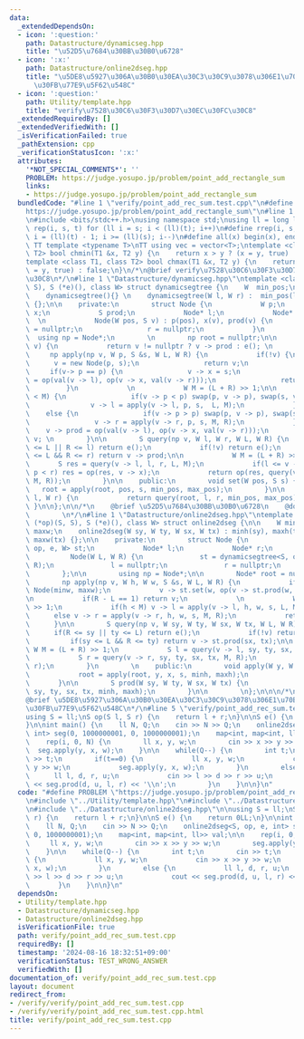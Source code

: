 ```yaml
---
data:
  _extendedDependsOn:
  - icon: ':question:'
    path: Datastructure/dynamicseg.hpp
    title: "\u52D5\u7684\u30BB\u30B0\u6728"
  - icon: ':x:'
    path: Datastructure/online2dseg.hpp
    title: "\u5DE8\u5927\u306A\u30B0\u30EA\u30C3\u30C9\u3078\u306E1\u70B9\u52A0\u7B97\
      \u30FB\u77E9\u5F62\u548C"
  - icon: ':question:'
    path: Utility/template.hpp
    title: "verify\u7528\u30C6\u30F3\u30D7\u30EC\u30FC\u30C8"
  _extendedRequiredBy: []
  _extendedVerifiedWith: []
  _isVerificationFailed: true
  _pathExtension: cpp
  _verificationStatusIcon: ':x:'
  attributes:
    '*NOT_SPECIAL_COMMENTS*': ''
    PROBLEM: https://judge.yosupo.jp/problem/point_add_rectangle_sum
    links:
    - https://judge.yosupo.jp/problem/point_add_rectangle_sum
  bundledCode: "#line 1 \"verify/point_add_rec_sum.test.cpp\"\n#define PROBLEM \"\
    https://judge.yosupo.jp/problem/point_add_rectangle_sum\"\n#line 1 \"Utility/template.hpp\"\
    \n#include <bits/stdc++.h>\nusing namespace std;\nusing ll = long long;\n#define\
    \ rep(i, s, t) for (ll i = s; i < (ll)(t); i++)\n#define rrep(i, s, t) for (ll\
    \ i = (ll)(t) - 1; i >= (ll)(s); i--)\n#define all(x) begin(x), end(x)\n\n#define\
    \ TT template <typename T>\nTT using vec = vector<T>;\ntemplate <class T1, class\
    \ T2> bool chmin(T1 &x, T2 y) {\n    return x > y ? (x = y, true) : false;\n}\n\
    template <class T1, class T2> bool chmax(T1 &x, T2 y) {\n    return x < y ? (x\
    \ = y, true) : false;\n}\n/*\n@brief verify\u7528\u30C6\u30F3\u30D7\u30EC\u30FC\
    \u30C8\n*/\n#line 1 \"Datastructure/dynamicseg.hpp\"\ntemplate <class S, S (*op)(S,\
    \ S), S (*e)(), class W> struct dynamicsegtree {\n    W  min_pos;\n    W  max_pos;\n\
    \    dynamicsegtree(){} \n    dynamicsegtree(W l, W r) :  min_pos(l), max_pos(r)\
    \ {};\n\n    private:\n        struct Node {\n            W p;\n            S\
    \ x;\n            S prod;\n            Node* l;\n            Node* r;\n      \
    \  \n            Node(W pos, S v) : p(pos), x(v), prod(v) {\n                l\
    \ = nullptr;\n                r = nullptr;\n            }\n        };\n      \
    \  using np = Node*;\n        \n        np root = nullptr;\n\n        S val(np\
    \ v) {\n            return v != nullptr ? v -> prod : e(); \n        }\n\n   \
    \     np apply(np v, W p, S &s, W L, W R) {\n            if(!v) {\n          \
    \      v = new Node(p, s);\n                return v;\n            }\n       \
    \     if(v-> p == p) {\n                v -> x = s;\n                v -> prod\
    \ = op(val(v -> l), op(v -> x, val(v -> r)));\n                return v;\n   \
    \         }\n            \n            W M = (L + R) >> 1;\n\n            if(p\
    \ < M) {\n                if(v -> p < p) swap(p, v -> p), swap(s, v -> x);\n \
    \               v -> l = apply(v -> l, p, s,  L, M);\n            }\n        \
    \    else {\n                if(v -> p > p) swap(p, v -> p), swap(s, v -> x);\n\
    \                v -> r = apply(v -> r, p, s, M, R);\n            }\n        \
    \    v -> prod = op(val(v -> l), op(v -> x, val(v -> r)));\n            return\
    \ v; \n        }\n\n        S query(np v, W l, W r, W L, W R) {\n            if(r\
    \ <= L || R <= l) return e();\n            if(!v) return e();\n            if(l\
    \ <= L && R <= r) return v -> prod;\n\n            W M = (L + R) >> 1;\n     \
    \       S res = query(v -> l, l, r, L, M);\n            if(l <= v -> p && v ->\
    \ p < r) res = op(res, v -> x);\n            return op(res, query(v -> r, l, r,\
    \ M, R));\n        }\n\n    public:\n        void set(W pos, S s) {\n        \
    \   root = apply(root, pos, s, min_pos, max_pos);\n        }\n\n        S  prod(W\
    \ l, W r) {\n            return query(root, l, r, min_pos, max_pos);\n       \
    \ }\n\n};\n\n/*\n    @brief \u52D5\u7684\u30BB\u30B0\u6728\n    @docs doc/dynamicseg.md\n\
    \        \n*/\n#line 1 \"Datastructure/online2dseg.hpp\"\ntemplate <class S, S\
    \ (*op)(S, S), S (*e)(), class W> struct online2dseg {\n\n    W minh, maxh, minw,\
    \ maxw;\n    online2dseg(W sy, W ty, W sx, W tx) : minh(sy), maxh(ty), minw(sx),\
    \ maxw(tx) {};\n\n    private:\n        struct Node {\n            dynamicsegtree<S,\
    \ op, e, W> st;\n            Node* l;\n            Node* r;\n            \n  \
    \          Node(W L, W R) {\n              st = dynamicsegtree<S, op, e, W>(L,\
    \ R);\n              l = nullptr;\n              r = nullptr;\n            }\n\
    \        };\n\n        using np = Node*;\n\n        Node* root = nullptr;\n\n\
    \        np apply(np v, W h, W w, S &s, W L, W R) {\n            if(!v) v = new\
    \ Node(minw, maxw);\n            v -> st.set(w, op(v -> st.prod(w, w+1),  s));\n\
    \n            if(R - L == 1) return v;\n            \n            W M = (L + R)\
    \ >> 1;\n            if(h < M) v -> l = apply(v -> l, h, w, s, L, M);\n      \
    \      else v -> r = apply(v -> r, h, w, s, M, R);\n            return v;\n  \
    \      }\n\n        S query(np v, W sy, W ty, W sx, W tx, W L, W R) {\n      \
    \      if(R <= sy || ty <= L) return e();\n            if(!v) return e();\n  \
    \          if(sy <= L && R <= ty) return v -> st.prod(sx, tx);\n\n           \
    \ W M = (L + R) >> 1;\n            S l = query(v -> l, sy, ty, sx, tx, L, M);\n\
    \            S r = query(v -> r, sy, ty, sx, tx, M, R);\n            return op(l,\
    \ r);\n        }\n        \n    public:\n        void apply(W y, W x, S s) {\n\
    \            root = apply(root, y, x, s, minh, maxh);\n            return;\n \
    \       }\n\n        S prod(W sy, W ty, W sx, W tx) {\n            return query(root,\
    \ sy, ty, sx, tx, minh, maxh);\n        }\n\n        \n};\n\n\n/*\n@docs doc/2dseg.md\n\
    @brief \u5DE8\u5927\u306A\u30B0\u30EA\u30C3\u30C9\u3078\u306E1\u70B9\u52A0\u7B97\
    \u30FB\u77E9\u5F62\u548C\n*/\n#line 5 \"verify/point_add_rec_sum.test.cpp\"\n\n\
    using S = ll;\nS op(S l, S r) {\n    return l + r;\n}\n\nS e() {\n    return 0LL;\n\
    }\n\nint main() {\n    ll N, Q;\n    cin >> N >> Q;\n    online2dseg<S, op, e,\
    \ int> seg(0, 1000000001, 0, 1000000001);\n    map<int, map<int, ll>> val;\n\n\
    \    rep(i, 0, N) {\n        ll x, y, w;\n        cin >> x >> y >> w;\n      \
    \  seg.apply(y, x, w);\n    }\n\n    while(Q--) {\n        int t;\n        cin\
    \ >> t;\n        if(t==0) {\n            ll x, y, w;\n            cin >> x >>\
    \ y >> w;\n            seg.apply(y, x, w);\n        }\n        else {\n      \
    \      ll l, d, r, u;\n            cin >> l >> d >> r >> u;\n            cout\
    \ << seg.prod(d, u, l, r) << '\\n';\n        }\n    }\n\n}\n"
  code: "#define PROBLEM \"https://judge.yosupo.jp/problem/point_add_rectangle_sum\"\
    \n#include \"../Utility/template.hpp\"\n#include \"../Datastructure/dynamicseg.hpp\"\
    \n#include \"../Datastructure/online2dseg.hpp\"\n\nusing S = ll;\nS op(S l, S\
    \ r) {\n    return l + r;\n}\n\nS e() {\n    return 0LL;\n}\n\nint main() {\n\
    \    ll N, Q;\n    cin >> N >> Q;\n    online2dseg<S, op, e, int> seg(0, 1000000001,\
    \ 0, 1000000001);\n    map<int, map<int, ll>> val;\n\n    rep(i, 0, N) {\n   \
    \     ll x, y, w;\n        cin >> x >> y >> w;\n        seg.apply(y, x, w);\n\
    \    }\n\n    while(Q--) {\n        int t;\n        cin >> t;\n        if(t==0)\
    \ {\n            ll x, y, w;\n            cin >> x >> y >> w;\n            seg.apply(y,\
    \ x, w);\n        }\n        else {\n            ll l, d, r, u;\n            cin\
    \ >> l >> d >> r >> u;\n            cout << seg.prod(d, u, l, r) << '\\n';\n \
    \       }\n    }\n\n}\n"
  dependsOn:
  - Utility/template.hpp
  - Datastructure/dynamicseg.hpp
  - Datastructure/online2dseg.hpp
  isVerificationFile: true
  path: verify/point_add_rec_sum.test.cpp
  requiredBy: []
  timestamp: '2024-08-16 18:32:51+09:00'
  verificationStatus: TEST_WRONG_ANSWER
  verifiedWith: []
documentation_of: verify/point_add_rec_sum.test.cpp
layout: document
redirect_from:
- /verify/verify/point_add_rec_sum.test.cpp
- /verify/verify/point_add_rec_sum.test.cpp.html
title: verify/point_add_rec_sum.test.cpp
---
```

